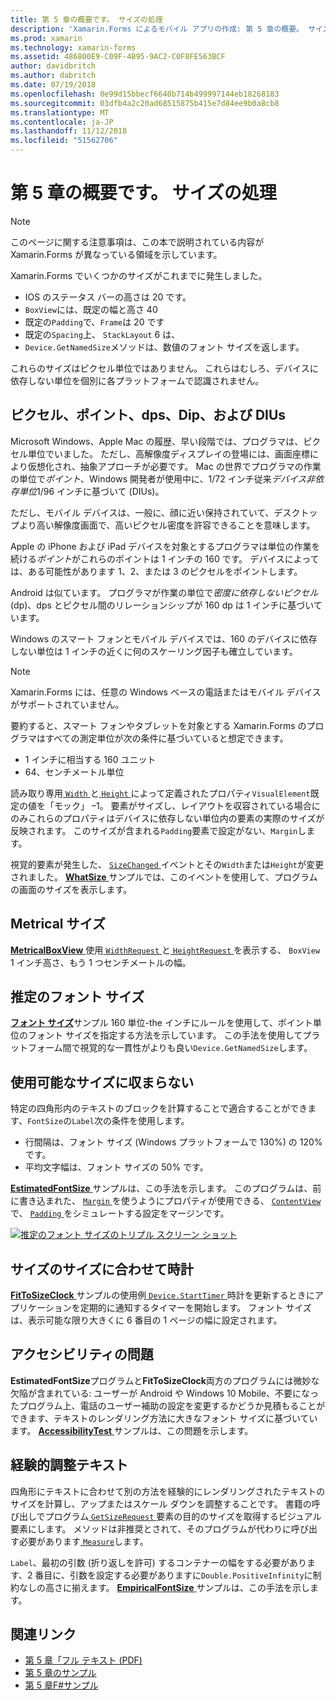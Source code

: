 ```yaml
---
title: 第 5 章の概要です。 サイズの処理
description: 'Xamarin.Forms によるモバイル アプリの作成: 第 5 章の概要。 サイズの処理'
ms.prod: xamarin
ms.technology: xamarin-forms
ms.assetid: 486800E9-C09F-4B95-9AC2-C0F8FE563BCF
author: davidbritch
ms.author: dabritch
ms.date: 07/19/2018
ms.openlocfilehash: 0e99d15bbecf6640b714b499997144eb18268183
ms.sourcegitcommit: 03dfb4a2c20ad68515875b415e7d84ee9b0a8cb8
ms.translationtype: MT
ms.contentlocale: ja-JP
ms.lasthandoff: 11/12/2018
ms.locfileid: "51562706"
---
```

# <a name="summary-of-chapter-5-dealing-with-sizes"></a>第 5 章の概要です。 サイズの処理

> [!NOTE] 
> このページに関する注意事項は、この本で説明されている内容が Xamarin.Forms が異なっている領域を示しています。

Xamarin.Forms でいくつかのサイズがこれまでに発生しました。

- IOS のステータス バーの高さは 20 です。
- `BoxView`には、既定の幅と高さ 40
- 既定の`Padding`で、`Frame`は 20 です
- 既定の`Spacing`上、 `StackLayout` 6 は、
- `Device.GetNamedSize`メソッドは、数値のフォント サイズを返します。

これらのサイズはピクセル単位ではありません。 これらはむしろ、デバイスに依存しない単位を個別に各プラットフォームで認識されません。

## <a name="pixels-points-dps-dips-and-dius"></a>ピクセル、ポイント、dps、Dip、および DIUs

Microsoft Windows、Apple Mac の履歴、早い段階では、プログラマは、ピクセル単位でいました。 ただし、高解像度ディスプレイの登場には、画面座標により仮想化され、抽象アプローチが必要です。 Mac の世界でプログラマの作業の単位で*ポイント*、Windows 開発者が使用中に、1/72 インチ従来*デバイス非依存単位*1/96 インチに基づいて (DIUs)。

ただし、モバイル デバイスは、一般に、顔に近い保持されていて、デスクトップより高い解像度画面で、高いピクセル密度を許容できることを意味します。

Apple の iPhone および iPad デバイスを対象とするプログラマは単位の作業を続ける*ポイント*がこれらのポイントは 1 インチの 160 です。 デバイスによっては、ある可能性があります 1、2、または 3 のピクセルをポイントします。

Android は似ています。 プログラマが作業の単位で*密度に依存しないピクセル*(dp)、dps とピクセル間のリレーションシップが 160 dp は 1 インチに基づいています。

Windows のスマート フォンとモバイル デバイスでは、160 のデバイスに依存しない単位は 1 インチの近くに何のスケーリング因子も確立しています。

> [!NOTE]
> Xamarin.Forms には、任意の Windows ベースの電話またはモバイル デバイスがサポートされていません。

要約すると、スマート フォンやタブレットを対象とする Xamarin.Forms のプログラマはすべての測定単位が次の条件に基づいていると想定できます。

- 1 インチに相当する 160 ユニット
- 64、センチメートル単位

読み取り専用[ `Width` ](xref:Xamarin.Forms.VisualElement.Width)と[ `Height` ](xref:Xamarin.Forms.VisualElement.Height)によって定義されたプロパティ`VisualElement`既定の値を「モック」 &ndash;1。 要素がサイズし、レイアウトを収容されている場合にのみこれらのプロパティはデバイスに依存しない単位内の要素の実際のサイズが反映されます。 このサイズが含まれる`Padding`要素で設定がない、`Margin`します。

視覚的要素が発生した、 [ `SizeChanged` ](xref:Xamarin.Forms.VisualElement.SizeChanged)イベントとその`Width`または`Height`が変更されました。 [ **WhatSize** ](https://github.com/xamarin/xamarin-forms-book-samples/tree/master/Chapter05/WhatSize)サンプルでは、このイベントを使用して、プログラムの画面のサイズを表示します。

## <a name="metrical-sizes"></a>Metrical サイズ

[ **MetricalBoxView** ](https://github.com/xamarin/xamarin-forms-book-samples/tree/master/Chapter05/MetricalBoxView)使用[ `WidthRequest` ](xref:Xamarin.Forms.VisualElement.WidthRequest)と[ `HeightRequest` ](xref:Xamarin.Forms.VisualElement.HeightRequest)を表示する、 `BoxView` 1 インチ高さ、もう 1 つセンチメートルの幅。

## <a name="estimated-font-sizes"></a>推定のフォント サイズ

[**フォント サイズ**](https://github.com/xamarin/xamarin-forms-book-samples/tree/master/Chapter05/FontSizes)サンプル 160 単位-the インチにルールを使用して、ポイント単位のフォント サイズを指定する方法を示しています。 この手法を使用してプラットフォーム間で視覚的な一貫性がよりも良い`Device.GetNamedSize`します。

## <a name="fitting-text-to-available-size"></a>使用可能なサイズに収まらない

特定の四角形内のテキストのブロックを計算することで適合することができます、`FontSize`の`Label`次の条件を使用します。

- 行間隔は、フォント サイズ (Windows プラットフォームで 130%) の 120% です。
- 平均文字幅は、フォント サイズの 50% です。

[ **EstimatedFontSize** ](https://github.com/xamarin/xamarin-forms-book-samples/tree/master/Chapter05/EstimatedFontSize)サンプルは、この手法を示します。 このプログラムは、前に書き込まれた、 [ `Margin` ](xref:Xamarin.Forms.View.Margin)を使うようにプロパティが使用できる、 [ `ContentView` ](xref:Xamarin.Forms.ContentView)で、 [ `Padding` ](xref:Xamarin.Forms.Layout.Padding)をシミュレートする設定をマージンです。

[![推定のフォント サイズのトリプル スクリーン ショット](images/ch05fg07-small.png "テキストが使用可能なサイズに合わせる")](images/ch05fg07-large.png#lightbox "テキストが使用可能なサイズに合わせる")

## <a name="a-fit-to-size-clock"></a>サイズのサイズに合わせて時計

[ **FitToSizeClock** ](https://github.com/xamarin/xamarin-forms-book-samples/tree/master/Chapter05/FitToSizeClock)サンプルの使用例[ `Device.StartTimer` ](xref:Xamarin.Forms.Device.StartTimer(System.TimeSpan,System.Func{System.Boolean}))時計を更新するときにアプリケーションを定期的に通知するタイマーを開始します。 フォント サイズは、表示可能な限り大きくに 6 番目の 1 ページの幅に設定されます。

## <a name="accessibility-issues"></a>アクセシビリティの問題

**EstimatedFontSize**プログラムと**FitToSizeClock**両方のプログラムには微妙な欠陥が含まれている: ユーザーが Android や Windows 10 Mobile、不要になったプログラム上、電話のユーザー補助の設定を変更するかどうか見積もることができます、テキストのレンダリング方法に大きなフォント サイズに基づいています。 [ **AccessibilityTest** ](https://github.com/xamarin/xamarin-forms-book-samples/tree/master/Chapter05/AccessibilityTest)サンプルは、この問題を示します。

## <a name="empirically-fitting-text"></a>経験的調整テキスト

四角形にテキストに合わせて別の方法を経験的にレンダリングされたテキストのサイズを計算し、アップまたはスケール ダウンを調整することです。 書籍の呼び出しでプログラム[ `GetSizeRequest` ](xref:Xamarin.Forms.VisualElement.GetSizeRequest(System.Double,System.Double))要素の目的のサイズを取得するビジュアル要素にします。 メソッドは非推奨とされて、そのプログラムが代わりに呼び出す必要があります[ `Measure`](xref:Xamarin.Forms.VisualElement.Measure(System.Double,System.Double,Xamarin.Forms.MeasureFlags))します。

`Label`、最初の引数 (折り返しを許可) するコンテナーの幅をする必要があります、2 番目に、引数を設定する必要がありますに`Double.PositiveInfinity`に制約なしの高さに揃えます。 [ **EmpiricalFontSize** ](https://github.com/xamarin/xamarin-forms-book-samples/tree/master/Chapter05/EmpiricalFontSize)サンプルは、この手法を示します。



## <a name="related-links"></a>関連リンク

- [第 5 章「フル テキスト (PDF)](https://download.xamarin.com/developer/xamarin-forms-book/XamarinFormsBook-Ch05-Apr2016.pdf)
- [第 5 章のサンプル](https://github.com/xamarin/xamarin-forms-book-samples/tree/master/Chapter05)
- [第 5 章F#サンプル](https://github.com/xamarin/xamarin-forms-book-samples/tree/master/Chapter05/FS)
